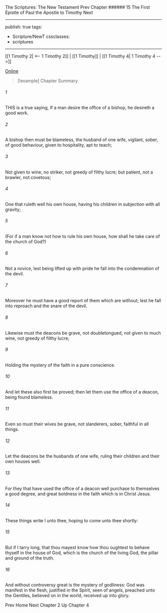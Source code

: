 The Scriptures: The New Testament
Prev
Chapter ###### 15
The First Epistle of Paul the Apostle to Timothy
Next

---
publish: true
tags:
  - Scripture/NewT
cssclasses:
  - scriptures
---
[[1 Timothy 2| <-- 1 Timothy 2]] | [[1 Timothy]] | [[1 Timothy 4| 1 Timothy 4 -->]]

[Online](https://churchofjesuschrist.org/study/scriptures/nt/1-tim/3?lang=eng)

>[!example] Chapter Summary
>
###### 1
THIS is a true saying, If a man desire the office of a bishop, he desireth a good work.
###### 2
A bishop then must be blameless, the husband of one wife, vigilant, sober, of good behaviour, given to hospitality, apt to teach;
###### 3
Not given to wine, no striker, not greedy of filthy lucre; but patient, not a brawler, not covetous;
###### 4
One that ruleth well his own house, having his children in subjection with all gravity;
###### 5
(For if a man know not how to rule his own house, how shall he take care of the church of God?)
###### 6
Not a novice, lest being lifted up with pride he fall into the condemnation of the devil.
###### 7
Moreover he must have a good report of them which are without; lest he fall into reproach and the snare of the devil.
###### 8
Likewise must the deacons be grave, not doubletongued, not given to much wine, not greedy of filthy lucre;
###### 9
Holding the mystery of the faith in a pure conscience.
###### 10
And let these also first be proved; then let them use the office of a deacon, being found blameless.
###### 11
Even so must their wives be grave, not slanderers, sober, faithful in all things.
###### 12
Let the deacons be the husbands of one wife, ruling their children and their own houses well.
###### 13
For they that have used the office of a deacon well purchase to themselves a good degree, and great boldness in the faith which is in Christ Jesus.
###### 14
These things write I unto thee, hoping to come unto thee shortly:
###### 15
But if I tarry long, that thou mayest know how thou oughtest to behave thyself in the house of God, which is the church of the living God, the pillar and ground of the truth.
###### 16
And without controversy great is the mystery of godliness: God was manifest in the flesh, justified in the Spirit, seen of angels, preached unto the Gentiles, believed on in the world, received up into glory.

Prev
Home
Next
Chapter 2
Up
Chapter 4



